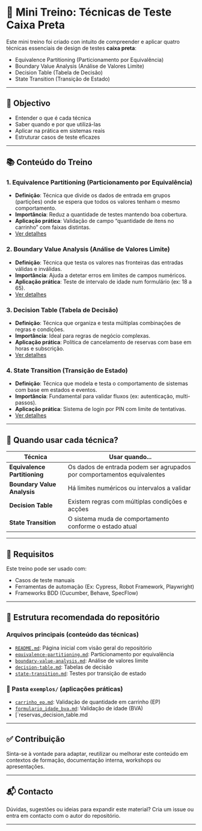 # 🧪 Mini Treino: Técnicas de Teste Caixa Preta

Este mini treino foi criado con intuito de compreender e aplicar quatro técnicas essenciais de design de testes **caixa preta**:

- Equivalence Partitioning (Particionamento por Equivalência)
- Boundary Value Analysis (Análise de Valores Limite)
- Decision Table (Tabela de Decisão)
- State Transition (Transição de Estado)

---

## 🎯 Objectivo

- Entender o que é cada técnica
- Saber quando e por que utilizá-las
- Aplicar na prática em sistemas reais
- Estruturar casos de teste eficazes

---

## 📚 Conteúdo do Treino

### 1. Equivalence Partitioning (Particionamento por Equivalência)
- **Definição**: Técnica que divide os dados de entrada em grupos (partições) onde se espera que todos os valores tenham o mesmo comportamento.
- **Importância**: Reduz a quantidade de testes mantendo boa cobertura.
- **Aplicação prática**: Validação de campo “quantidade de itens no carrinho” com faixas distintas.
- [Ver detalhes](#-1-equivalence-partitioning.md)

### 2. Boundary Value Analysis (Análise de Valores Limite)
- **Definição**: Técnica que testa os valores nas fronteiras das entradas válidas e inválidas.
- **Importância**: Ajuda a detetar erros em limites de campos numéricos.
- **Aplicação prática**: Teste de intervalo de idade num formulário (ex: 18 a 65).
- [Ver detalhes](#-2-boundary-value-analysis.md)

### 3. Decision Table (Tabela de Decisão)
- **Definição**: Técnica que organiza e testa múltiplas combinações de regras e condições.
- **Importância**: Ideal para regras de negócio complexas.
- **Aplicação prática**: Política de cancelamento de reservas com base em horas e subscrição.
- [Ver detalhes](#-3-decision-table.md)

### 4. State Transition (Transição de Estado)
- **Definição**: Técnica que modela e testa o comportamento de sistemas com base em estados e eventos.
- **Importância**: Fundamental para validar fluxos (ex: autenticação, multi-passos).
- **Aplicação prática**: Sistema de login por PIN com limite de tentativas.
- [Ver detalhes](#-4-state-transition.md)

---

## 📌 Quando usar cada técnica?

| Técnica                        | Usar quando...                                      |
|-------------------------------|-----------------------------------------------------|
| **Equivalence Partitioning**  | Os dados de entrada podem ser agrupados por comportamentos equivalentes |
| **Boundary Value Analysis**   | Há limites numéricos ou intervalos a validar        |
| **Decision Table**            | Existem regras com múltiplas condições e acções     |
| **State Transition**          | O sistema muda de comportamento conforme o estado atual |

---

## 🧩 Requisitos

Este treino pode ser usado com:
- Casos de teste manuais
- Ferramentas de automação (Ex: Cypress, Robot Framework, Playwright)
- Frameworks BDD (Cucumber, Behave, SpecFlow)

---

## 📂 Estrutura recomendada do repositório

### Arquivos principais (conteúdo das técnicas)

- [`README.md`](README.md): Página inicial com visão geral do repositório
- [`equivalence-partitioning.md`](equivalence-partitioning.md): Particionamento por equivalência
- [`boundary-value-analysis.md`](boundary-value-analysis.md): Análise de valores limite
- [`decision-table.md`](decision-table.md): Tabelas de decisão
- [`state-transition.md`](state-transition.md): Testes por transição de estado

### 📂 Pasta `exemplos/` (aplicações práticas)

- [`carrinho_ep.md`](exemplos/carrinho_ep.md): Validação de quantidade em carrinho (EP)
- [`formulario_idade_bva.md`](exemplos/formulario_idade_bva.md): Validação de idade (BVA)
- [`reservas_decision_table.md

---

## ✅ Contribuição

Sinta-se à vontade para adaptar, reutilizar ou melhorar este conteúdo em contextos de formação, documentação interna, workshops ou apresentações.

---

## 📬 Contacto

Dúvidas, sugestões ou ideias para expandir este material? Cria um issue ou entra em contacto com o autor do repositório.

---


